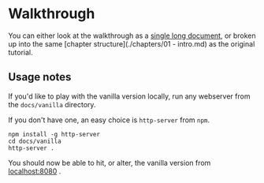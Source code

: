 # Walkthrough

You can either look at the walkthrough as a [single long document](walkthrough_longver.md), or broken up into the same [chapter structure](./chapters/01 - intro.md) as the original tutorial.

## Usage notes

If you'd like to play with the vanilla version locally, run any webserver from the `docs/vanilla` directory.

If you don't have one, an easy choice is `http-server` from `npm`.

```
npm install -g http-server
cd docs/vanilla
http-server .
```

You should now be able to hit, or alter, the vanilla version from [localhost:8080](http://localhost:8080/) .